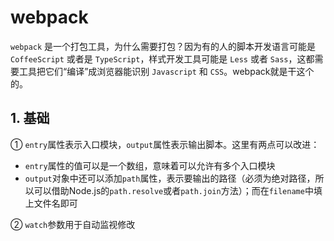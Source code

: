 # webpack

`webpack` 是一个打包工具，为什么需要打包？因为有的人的脚本开发语言可能是 `CoffeeScript` 或者是 `TypeScript`，样式开发工具可能是 `Less` 或者 `Sass`，这都需要工具把它们“编译”成浏览器能识别 `Javascript` 和 `CSS`。webpack就是干这个的。



## 1. 基础

① `entry`属性表示入口模块，`output`属性表示输出脚本。这里有两点可以改进：

- `entry`属性的值可以是一个数组，意味着可以允许有多个入口模块
- `output`对象中还可以添加`path`属性，表示要输出的路径（必须为绝对路径，所以可以借助Node.js的`path.resolve`或者`path.join`方法）；而在`filename`中填上文件名即可

② `watch`参数用于自动监视修改



